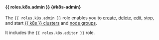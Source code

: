 #### {{ roles.k8s.admin }} {#k8s-admin}

The `{{ roles.k8s.admin }}` role enables you to [create](../../../managed-kubernetes/operations/kubernetes-cluster/kubernetes-cluster-create.md), [delete](../../../managed-kubernetes/operations/kubernetes-cluster/kubernetes-cluster-delete.md), [edit](../../../managed-kubernetes/operations/kubernetes-cluster/kubernetes-cluster-update.md), stop, and start [{{ k8s }} clusters](../../../managed-kubernetes/concepts/index.md#kubernetes-cluster) and [node groups](../../../managed-kubernetes/concepts/index.md#node-group).

It includes the `{{ roles.k8s.editor }}` role.
